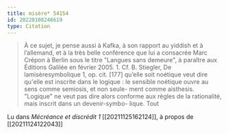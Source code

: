 ```yaml
---
title: misère* 54154
id: 20220108246619
type: Citation
---
```


> À ce sujet, je pense aussi à Kafka, à son rapport au yiddish et à l’allemand, et à la très belle conférence que lui a consacrée Marc Crépon à Berlin sous le titre "Langues sans demeure", à paraître aux Éditions Galilée en février 2005. 1. Cf. B. Stiegler, De lamisèresymbolique 1, op. cit. [177] qu’elle soit noétique veut dire qu'elle est inscrite dans le logique : le sensible noétique ouvre au sens comme semiosis, et non seule- ment comme aisthesis. "Logique" ne veut pas dire alors conforme aux règles de la rationalité, mais inscrit dans un devenir-symbo- lique. Tout

Lu dans *Mécréance et discrédit 1* [[20211125162124]], à propos de [[20211124122043]]